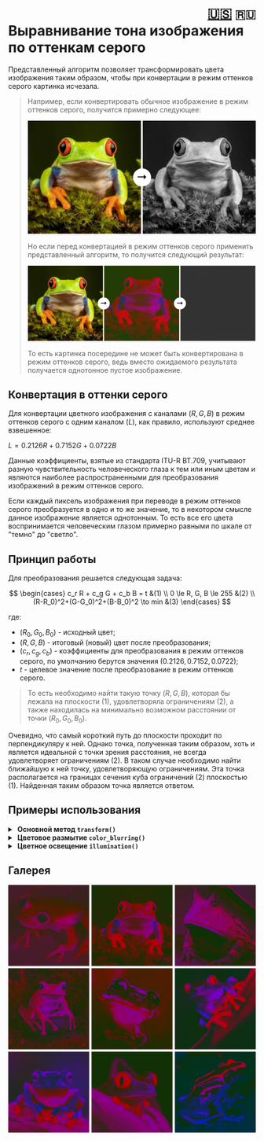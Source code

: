 <h1 align="right">
<a href="EN.md">🇺🇸</a> 
<code>🇷🇺</code>
<br>
<div align="left">Выравнивание тона изображения по оттенкам серого</div>
</h1>

Представленный алгоритм позволяет трансформировать цвета изображения таким образом, чтобы при конвертации в режим оттенков серого картинка исчезала.

> Например, если конвертировать обычное изображение в режим оттенков серого, получится примерно следующее:
> 
> ![grayscale](assets/grayscale.png)
>
> Но если перед конвертацией в режим оттенков серого применить представленный алгоритм, то получится следующий результат:
> 
> ![example](assets/example.png)
> 
> То есть картинка посередине не может быть конвертирована в режим оттенков серого, ведь вместо ожидаемого результата получается однотонное пустое изображение.

## Конвертация в оттенки серого

Для конвертации цветного изображения с каналами $(R, G, B)$ в режим оттенков серого с одним каналом $(L)$, как правило, используют среднее взвешенное:

$L=0.2126R + 0.7152G + 0.0722B$

Данные коэффициенты, взятые из стандарта ITU-R BT.709, учитывают разную чувствительность человеческого глаза к тем или иным цветам и являются наиболее распространенными для преобразования изображений в режим оттенков серого.

Если каждый пиксель изображения при переводе в режим оттенков серого преобразуется в одно и то же значение, то в некотором смысле данное изображение является однотонным. То есть все его цвета воспринимается человеческим глазом примерно равными по шкале от "темно" до "светло".

## Принцип работы
Для преобразования решается следующая задача:

$$
\begin{cases}
c_r R + c_g G + c_b B = t &(1)
\\
0 \le R, G, B \le 255 &(2)
\\
(R-R_0)^2+(G-G_0)^2+(B-B_0)^2 \to min &(3)
\end{cases}
$$

где:
- $(R_0, G_0, B_0)$ - исходный цвет;
- $(R, G, B)$ - итоговый (новый) цвет после преобразования;
- $(c_r, c_g, c_b)$ - коэффициенты для преобразования в режим оттенков серого, по умолчанию берутся значения $(0.2126, 0.7152, 0.0722)$;
- $t$ - целевое значение после преобразование в режим оттенков серого.

> То есть необходимо найти такую точку $(R, G, B)$, которая бы лежала на плоскости $(1)$, удовлетворяла ограничениям $(2)$, а также находилась на минимально возможном расстоянии от точки $(R_0, G_0, B_0)$.

Очевидно, что самый короткий путь до плоскости проходит по перпендикуляру к ней. Однако точка, полученная таким образом, хоть и является идеальной с точки зрения расстояния, не всегда удовлетворяет ограничениям $(2)$. В таком случае необходимо найти ближайшую к ней точку, удовлетворяющую ограничениям. Эта точка располагается на границах сечения куба ограничений $(2)$ плоскостью $(1)$. Найденная таким образом точка является ответом.

## Примеры использования

<details>
<summary>&nbsp;<strong>Основной метод <code>transform()</code></strong></summary>
<blockquote></blockquote>
<blockquote>
Функция <code>transform()</code> - это главный метод, который преобразует изображение таким образом, что при переводе в режим оттенков серого каждый его пиксель окрашивается в один и тот же цвет. Например:<br><br>

```Python
from utils import transform

transform(image_name='frog.png', # путь к исходному изображению
          target=0.15,           # целевое значение в оттенках серого
          test_mode=200)         # разрешение картинки (для тестового режима)
```
Результат:

![transform](assets/transform.png)

<details>
<summary>&nbsp;Параметры функции <code>transform()</code> подробно:</summary>
<blockquote></blockquote>

- <kbd>image_name</kbd> - имя файла исходного изображения;
- <kbd>target</kbd> - цель преобразования (значение цвета в режиме оттенков серого) по шкале от 0 до 1. Можно также указать имя файла изображения, которое будет наложено на исходную картинку, и тогда у каждого пикселя будет своя собственная цель;
- <kbd>output_name</kbd> - имя файла для сохранения. Если не указать расширение, по умолчанию будет использоваться *.png*. Если указать *None*, результат сохраняться не будет;
- <kbd>grayscale</kbd> - коэффициенты RGB для преобразования в режим оттенков серого. По умолчанию используются общепризнанные значения (0.2126, 0.7152, 0.0722). В пространстве цветов задают плоскость $\psi: 0.2126R + 0.7152G + 0.0722B = \text{target}$ (или с другими пользовательскими значениями коэффициентов grayscale). Таким образом, любой цвет, принадлежащий плоскости $\psi$, в процессе преобразования в оттенки серого трансформируется в точности в $\text{target}$;
- <kbd>fast_mode</kbd> - при значении True используется быстрый режим, при False - стандартный. Быстрый режим использует неточный алгоритм поиска ближайшего цвета, принадлежащего плоскости $\psi$, поэтому получаемые с его помощью цвета не всегда являются наиболее близкими к исходным, зато его скорость примерно в 2 раза выше, чем у стандартного алгоритма. По умолчанию быстрый режим *выключен*;
- <kbd>test_mode</kbd> - флаг тестового режима, при котором результат преобразования никуда не сохраняется, а исходное изображение уменьшается для ускорения работы алгоритма. Тестовый режим имеет смысл применять для проверки разных значений параметров перед основным преобразованием картинки. По умолчанию режим выключен (значение *False*). Если указать *True*, исходная картинка будет уменьшена до разрешения 100, но можно указать и свое собственное разрешение в качестве значения этого параметра.
</details>
</blockquote>
</details>

<details>
<summary>&nbsp;<strong>Цветовое размытие <code>color_blurring()</code></strong></summary>
<blockquote></blockquote>
<blockquote>
Функция <code>color_blurring()</code> размывает цвета изображения, создавая эффект свечения. Для создания этого эффекта вызывается функция <code>transform()</code>, в которую в качестве изображения передается размытая по Гауссу версия исходной картинки, а в качестве цели передается сама исходная картинка. Например:<br><br>

```Python
from utils import color_blurring
          
color_blurring(image_name='frog.png', # путь к исходному изображению
               blur_factor=0.3,       # степень размытия
               test_mode=200)         # разрешение картинки (для тестового режима)
```
Результат:

![color_blurring](assets/color_blurring.png)

<details>
<summary>&nbsp;Параметры функции <code>color_blurring()</code> подробно:</summary>
<blockquote></blockquote>

- <kbd>image_name</kbd> - имя файла исходного изображения;
- <kbd>blur_factor</kbd> - степень размытия по шкале от 0 до 1;
- <kbd>output_name</kbd>, <kbd>grayscale</kbd>, <kbd>fast_mode</kbd>, <kbd>test_mode</kbd> - аргументы функции `transform()`.
</details>
</blockquote>
</details>

<details>
<summary>&nbsp;<strong>Цветное освещение <code>illumination()</code></strong></summary>
<blockquote></blockquote>
<blockquote>
Функция <code>illumination()</code> имитирует цветное освещение (но делает это местами криво). Для создания этого эффекта вызывается функция <code>transform()</code>, в которую передаются такие коэффициенты grayscale, которые заставляют все цвета исходного изображения изменяться в таком пространственном направлении, при котром переданный цвет меняться не будет. Например, если указать цвет (255, 0, 0), то есть красный, то красный канал вообще не будет участвовать в преобразовании, а вот остальные каналы будут корректироваться. Параметр intensity при этом задает степень учета всех остальных (изменяемых) цветов. Чем ниже этот показатель, тем в более низкие (темные) значения будут преобразованы цвета кроме цвета освещения. Подытоживая все вышеперечисленное, функция <code>illumination()</code> с низким значением intensity уменьшает влияние всех цветов кроме указанного. С большим значением intensity влияние всех остальных цветов усиливается. Например:<br><br>

```Python
from utils import illumination

illumination(image_name='frog.png', # путь к исходному изображению
             color=[255, 0, 0],     # цвет освещения
             intensity=0.1,         # изменяемость остальных цветов
             test_mode=200)         # разрешение картинки (для тестового режима)
```
Результат:

![illumination](assets/illumination.png)

<details>
<summary>&nbsp;Параметры функции <code>illumination()</code> подробно:</summary>
<blockquote></blockquote>

- <kbd>image_name</kbd> - имя файла исходного изображения;
- <kbd>intensity</kbd> - степень учета изменяемых цветов от 0 до 1;
- <kbd>color</kbd> - цвет освещения в формате \[R, G, B\], каждое значение от 0 до 255;
- <kbd>output_name</kbd>, <kbd>grayscale</kbd>, <kbd>fast_mode</kbd>, <kbd>test_mode</kbd> - аргументы функции `transform()`.
</details>
</blockquote>
</details>

## Галерея

![gallery](assets/gallery.png)